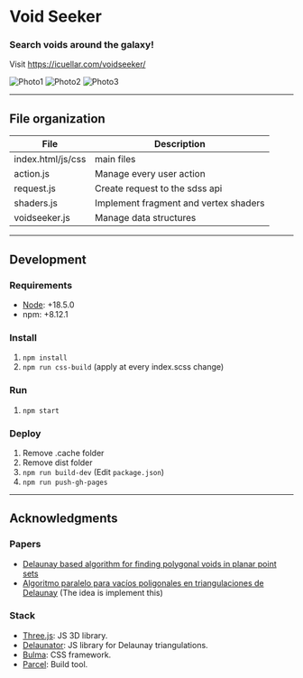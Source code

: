 # Void Seeker

### Search voids around the galaxy!

Visit https://icuellar.com/voidseeker/

![Photo1](https://github.com/Kuellar/voidseeker/blob/main/album/photo1.png)
![Photo2](https://github.com/Kuellar/voidseeker/blob/main/album/photo2.png)
![Photo3](https://github.com/Kuellar/voidseeker/blob/main/album/photo3.png)

---
## File organization
| File | Description |
|---|---|
| index.html/js/css | main files |
| action.js | Manage every user action |
| request.js | Create request to the sdss api 
| shaders.js | Implement fragment and vertex shaders |
| voidseeker.js | Manage data structures |
---
## Development

### Requirements
- [Node](https://nodejs.org/es/): +18.5.0
- npm: +8.12.1

### Install
1. `npm install`
2. `npm run css-build` (apply at every index.scss change)

### Run
1. `npm start`

### Deploy
1. Remove .cache folder
2. Remove dist folder
3. `npm run build-dev`  (Edit `package.json`)
4. `npm run push-gh-pages`

---
## Acknowledgments
### Papers
- [Delaunay based algorithm for finding polygonal voids in planar point sets](https://repositorio.uchile.cl/handle/2250/149921)
- [Algoritmo paralelo para vacíos poligonales en triangulaciones de Delaunay](https://repositorio.uchile.cl/handle/2250/142811) (The idea is implement this)

### Stack
- [Three.js](https://threejs.org/): JS 3D library.
- [Delaunator](https://github.com/mapbox/delaunator): JS library for Delaunay triangulations.
- [Bulma](https://bulma.io/documentation/): CSS framework.
- [Parcel](https://parceljs.org/): Build tool.

